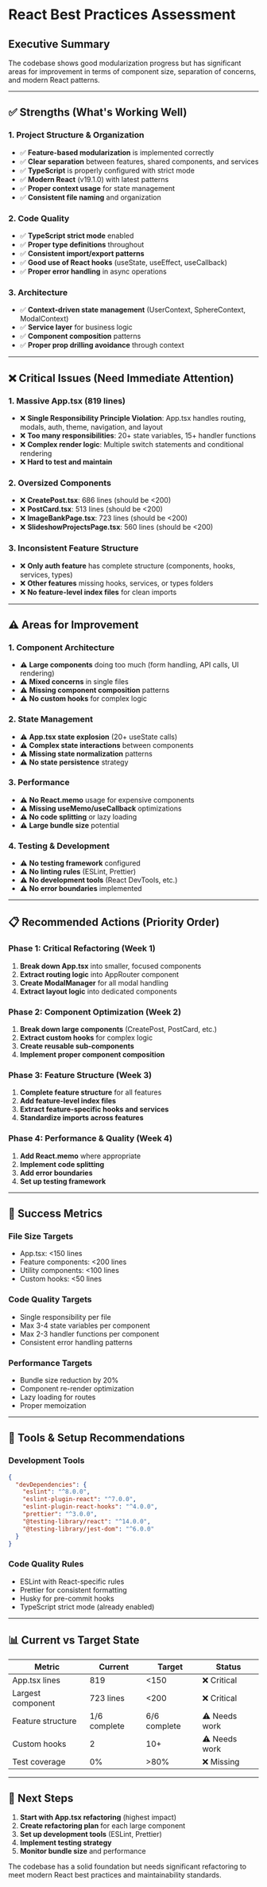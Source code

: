 # React Best Practices Assessment

## Executive Summary
The codebase shows good modularization progress but has significant areas for improvement in terms of component size, separation of concerns, and modern React patterns.

---

## ✅ **Strengths (What's Working Well)**

### 1. **Project Structure & Organization**
- ✅ **Feature-based modularization** is implemented correctly
- ✅ **Clear separation** between features, shared components, and services
- ✅ **TypeScript** is properly configured with strict mode
- ✅ **Modern React** (v19.1.0) with latest patterns
- ✅ **Proper context usage** for state management
- ✅ **Consistent file naming** and organization

### 2. **Code Quality**
- ✅ **TypeScript strict mode** enabled
- ✅ **Proper type definitions** throughout
- ✅ **Consistent import/export patterns**
- ✅ **Good use of React hooks** (useState, useEffect, useCallback)
- ✅ **Proper error handling** in async operations

### 3. **Architecture**
- ✅ **Context-driven state management** (UserContext, SphereContext, ModalContext)
- ✅ **Service layer** for business logic
- ✅ **Component composition** patterns
- ✅ **Proper prop drilling avoidance** through context

---

## ❌ **Critical Issues (Need Immediate Attention)**

### 1. **Massive App.tsx (819 lines)**
- ❌ **Single Responsibility Principle Violation**: App.tsx handles routing, modals, auth, theme, navigation, and layout
- ❌ **Too many responsibilities**: 20+ state variables, 15+ handler functions
- ❌ **Complex render logic**: Multiple switch statements and conditional rendering
- ❌ **Hard to test and maintain**

### 2. **Oversized Components**
- ❌ **CreatePost.tsx**: 686 lines (should be <200)
- ❌ **PostCard.tsx**: 513 lines (should be <200)
- ❌ **ImageBankPage.tsx**: 723 lines (should be <200)
- ❌ **SlideshowProjectsPage.tsx**: 560 lines (should be <200)

### 3. **Inconsistent Feature Structure**
- ❌ **Only auth feature** has complete structure (components, hooks, services, types)
- ❌ **Other features** missing hooks, services, or types folders
- ❌ **No feature-level index files** for clean imports

---

## ⚠️ **Areas for Improvement**

### 1. **Component Architecture**
- ⚠️ **Large components** doing too much (form handling, API calls, UI rendering)
- ⚠️ **Mixed concerns** in single files
- ⚠️ **Missing component composition** patterns
- ⚠️ **No custom hooks** for complex logic

### 2. **State Management**
- ⚠️ **App.tsx state explosion** (20+ useState calls)
- ⚠️ **Complex state interactions** between components
- ⚠️ **Missing state normalization** patterns
- ⚠️ **No state persistence** strategy

### 3. **Performance**
- ⚠️ **No React.memo** usage for expensive components
- ⚠️ **Missing useMemo/useCallback** optimizations
- ⚠️ **No code splitting** or lazy loading
- ⚠️ **Large bundle size** potential

### 4. **Testing & Development**
- ⚠️ **No testing framework** configured
- ⚠️ **No linting rules** (ESLint, Prettier)
- ⚠️ **No development tools** (React DevTools, etc.)
- ⚠️ **No error boundaries** implemented

---

## 📋 **Recommended Actions (Priority Order)**

### **Phase 1: Critical Refactoring (Week 1)**
1. **Break down App.tsx** into smaller, focused components
2. **Extract routing logic** into AppRouter component
3. **Create ModalManager** for all modal handling
4. **Extract layout logic** into dedicated components

### **Phase 2: Component Optimization (Week 2)**
1. **Break down large components** (CreatePost, PostCard, etc.)
2. **Extract custom hooks** for complex logic
3. **Create reusable sub-components**
4. **Implement proper component composition**

### **Phase 3: Feature Structure (Week 3)**
1. **Complete feature structure** for all features
2. **Add feature-level index files**
3. **Extract feature-specific hooks and services**
4. **Standardize imports across features**

### **Phase 4: Performance & Quality (Week 4)**
1. **Add React.memo** where appropriate
2. **Implement code splitting**
3. **Add error boundaries**
4. **Set up testing framework**

---

## 🎯 **Success Metrics**

### **File Size Targets**
- App.tsx: <150 lines
- Feature components: <200 lines
- Utility components: <100 lines
- Custom hooks: <50 lines

### **Code Quality Targets**
- Single responsibility per file
- Max 3-4 state variables per component
- Max 2-3 handler functions per component
- Consistent error handling patterns

### **Performance Targets**
- Bundle size reduction by 20%
- Component re-render optimization
- Lazy loading for routes
- Proper memoization

---

## 🔧 **Tools & Setup Recommendations**

### **Development Tools**
```json
{
  "devDependencies": {
    "eslint": "^8.0.0",
    "eslint-plugin-react": "^7.0.0",
    "eslint-plugin-react-hooks": "^4.0.0",
    "prettier": "^3.0.0",
    "@testing-library/react": "^14.0.0",
    "@testing-library/jest-dom": "^6.0.0"
  }
}
```

### **Code Quality Rules**
- ESLint with React-specific rules
- Prettier for consistent formatting
- Husky for pre-commit hooks
- TypeScript strict mode (already enabled)

---

## 📊 **Current vs Target State**

| Metric | Current | Target | Status |
|--------|---------|--------|--------|
| App.tsx lines | 819 | <150 | ❌ Critical |
| Largest component | 723 lines | <200 | ❌ Critical |
| Feature structure | 1/6 complete | 6/6 complete | ⚠️ Needs work |
| Custom hooks | 2 | 10+ | ⚠️ Needs work |
| Test coverage | 0% | >80% | ❌ Missing |

---

## 🚀 **Next Steps**

1. **Start with App.tsx refactoring** (highest impact)
2. **Create refactoring plan** for each large component
3. **Set up development tools** (ESLint, Prettier)
4. **Implement testing strategy**
5. **Monitor bundle size** and performance

The codebase has a solid foundation but needs significant refactoring to meet modern React best practices and maintainability standards. 